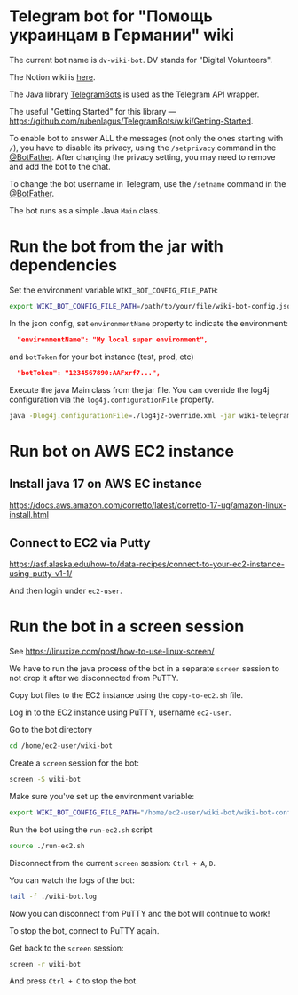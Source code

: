 # Telegram bot for "Помощь украинцам в Германии" wiki 

The current bot name is `dv-wiki-bot`. DV stands for "Digital Volunteers".

The Notion wiki is [here](https://uahelp.wiki/).

The Java library [TelegramBots](https://github.com/rubenlagus/TelegramBots) is used as the Telegram API wrapper. 

The useful "Getting Started" for this library &mdash; https://github.com/rubenlagus/TelegramBots/wiki/Getting-Started. 

To enable bot to answer ALL the messages (not only the ones starting with `/`), 
you have to disable its privacy, using the `/setprivacy` command in the [@BotFather](https://t.me/BotFather). 
After changing the privacy setting, you may need to remove and add the bot to the chat.

To change the bot username in Telegram, use the `/setname` command in the [@BotFather](https://t.me/BotFather). 

The bot runs as a simple Java `Main` class.

# Run the bot from the jar with dependencies

Set the environment variable `WIKI_BOT_CONFIG_FILE_PATH`:
```bash
export WIKI_BOT_CONFIG_FILE_PATH=/path/to/your/file/wiki-bot-config.json
```

In the json config, set `environmentName` property to indicate the environment:
```json
  "environmentName": "My local super environment",
```

and `botToken` for your bot instance (test, prod, etc)
```json
  "botToken": "1234567890:AAFxrf7...",
```

Execute the java Main class from the jar file.
You can override the log4j configuration via the `log4j.configurationFile` property.

```bash
java -Dlog4j.configurationFile=./log4j2-override.xml -jar wiki-telegram-bot-1.0-SNAPSHOT-jar-with-dependencies.jar
```

# Run bot on AWS EC2 instance

## Install java 17 on AWS EC instance
https://docs.aws.amazon.com/corretto/latest/corretto-17-ug/amazon-linux-install.html

## Connect to EC2 via Putty
https://asf.alaska.edu/how-to/data-recipes/connect-to-your-ec2-instance-using-putty-v1-1/ 

And then login under `ec2-user`.

# Run the bot in a screen session
See https://linuxize.com/post/how-to-use-linux-screen/

We have to run the java process of the bot in a separate `screen` session to not drop it after we disconnected from PuTTY.

Copy bot files to the EC2 instance using the `copy-to-ec2.sh` file.

Log in to the EC2 instance using PuTTY, username `ec2-user`.

Go to the bot directory
```bash 
cd /home/ec2-user/wiki-bot
```

Create a `screen` session for the bot:
```bash
screen -S wiki-bot
```

Make sure you've set up the environment variable:
```bash
export WIKI_BOT_CONFIG_FILE_PATH="/home/ec2-user/wiki-bot/wiki-bot-config.json"
```

Run the bot using the `run-ec2.sh` script

```bash
source ./run-ec2.sh
```

Disconnect from the current `screen` session: `Ctrl + A`, `D`.

You can watch the logs of the bot:
```bash
tail -f ./wiki-bot.log
```

Now you can disconnect from PuTTY and the bot will continue to work!

To stop the bot, connect to PuTTY again.

Get back to the `screen` session:
```bash
screen -r wiki-bot
```

And press `Ctrl + C` to stop the bot.
